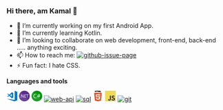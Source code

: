 ### Hi there, am Kamal 👋

- 🔭 I’m currently working on my first Android App.
- 🌱 I’m currently learning Kotlin.
- 👯 I’m looking to collaborate on web development, front-end, back-end ..... anything exciting.
- 📫 How to reach me: [<img src="https://img.icons8.com/ios-filled/15/000000/github.png" alt="github-issue-page"/>](https://github.com/kamal-mac/kamal-mac/issues)
- ⚡ Fun fact: I hate CSS.

**Languages and tools**

[<img src="https://raw.githubusercontent.com/github/explore/80688e429a7d4ef2fca1e82350fe8e3517d3494d/topics/visual-studio-code/visual-studio-code.png" alt="visual-studio-code" width="25" height="25">](https://code.visualstudio.com/)
[<img src="https://raw.githubusercontent.com/github/explore/93d8a67084f94b2a444e510199a6e7622e5b09a3/topics/dotnet/dotnet.png" alt="dotnet" width="25" height="25">](https://github.com/topics/dotnet)
[<img src="https://raw.githubusercontent.com/github/explore/80688e429a7d4ef2fca1e82350fe8e3517d3494d/topics/csharp/csharp.png" alt="csharp" width="25" height="25">](https://github.com/topics/csharp)
[<img src="https://img.icons8.com/ios-filled/25/000000/api-settings.png" alt="web-api"/>](https://github.com/topics/webapi)
[<img src="https://img.icons8.com/officexs/25/000000/sql.png" alt="sql"/>](https://github.com/topics/sql)
[<img src="https://raw.githubusercontent.com/github/explore/80688e429a7d4ef2fca1e82350fe8e3517d3494d/topics/html/html.png" alt="html" width="25" height="25">](https://github.com/topics/html)
[<img src="https://raw.githubusercontent.com/github/explore/80688e429a7d4ef2fca1e82350fe8e3517d3494d/topics/javascript/javascript.png" alt="javascript" width="25" height="25">](https://github.com/topics/javascript)
[<img src="https://img.icons8.com/color/25/000000/git.png" alt="git"/>](https://github.com/topics/git)
